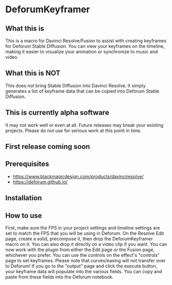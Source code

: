 # DeforumKeyframer

## What this is
This is a macro for Davinci Resolve/Fusion to assist with creating keyframes for Deforum Stable Diffusion. You can view your keyframes on the timeline, making it easier to visualize your animation or synchronize to music and video.

## What this is NOT
This does not bring Stable Diffusion into Davinci Resolve. It simply generates a list of keyframe data that can be copied into Deforum Stable Diffusion.

## This is currently alpha software
It may not work well or even at all. Future releases may break your existing projects. Please do not use for serious work at this point in time.

## First release coming soon

## Prerequisites
* https://www.blackmagicdesign.com/products/davinciresolve/
* https://deforum.github.io/

## Installation

## How to use
First, make sure the FPS in your project settings and timeline settings are set to match the FPS that you will be using in Deforum. 
On the Resolve Edit page, create a solid, precompose it, then drop the DeforumKeyframer macro on it. You can also drop it directly on a video clip if you want.
You can now work with the plugin from either the Edit page or the Fusion page, whichever you prefer. 
You can use the controls on the effect's "controls" page to set keyframes. Please note that curves/easing will not transfer over to Deforum!
If you go to the "output" page and click the execute button, your keyframe data will populate into the various fields. You can copy and paste from these fields into the Deforum notebook.
